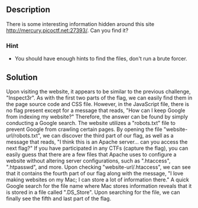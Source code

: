 ## Description
There is some interesting information hidden around this site http://mercury.picoctf.net:27393/. Can you find it?
### Hint
- You should have enough hints to find the files, don't run a brute forcer.
## Solution
Upon visiting the website, it appears to be similar to the previous challenge, "Inspect3r". As with the first two parts of the flag, we can easily find them in the page source code and CSS file. However, in the JavaScript file, there is no flag present except for a message that reads, "How can I keep Google from indexing my website?" Therefore, the answer can be found by simply conducting a Google search. The website utilizes a "robots.txt" file to prevent Google from crawling certain pages. By opening the file "website-url/robots.txt", we can discover the third part of our flag, as well as a message that reads, "I think this is an Apache server... can you access the next flag?" If you have participated in any CTFs (capture the flag), you can easily guess that there are a few files that Apache uses to configure a website without altering server configurations, such as ".htaccess", ".htpasswd", and more. Upon checking "website-url/.htaccess", we can see that it contains the fourth part of our flag along with the message, "I love making websites on my Mac; I can store a lot of information there." A quick Google search for the file name where Mac stores information reveals that it is stored in a file called ".DS_Store". Upon searching for the file, we can finally see the fifth and last part of the flag.

